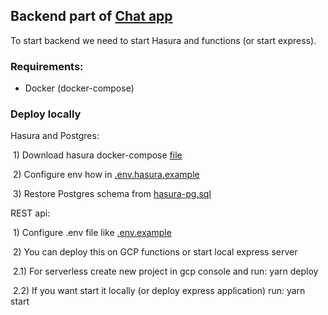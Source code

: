 ## Backend part of [Chat app](https://github.com/NiFos/chat_app_frontend)

To start backend we need to start Hasura and functions (or start express).

### Requirements:

* Docker (docker-compose)

### Deploy locally

Hasura and Postgres:

​	1) Download hasura docker-compose [file](https://raw.githubusercontent.com/hasura/graphql-engine/stable/install-manifests/docker-compose/docker-compose.yaml)

​	2) Configure env how in [.env.hasura.example](https://github.com/NiFos/chat_app_functions/blob/master/.env.hasura.example)

​	3) Restore Postgres schema from [hasura-pg.sql](https://github.com/NiFos/chat_app_functions/blob/master/hasura-pq.sql)

REST api:

​	1) Configure .env file like [.env.example](https://github.com/NiFos/chat_app_functions/blob/master/.env.example)

​	2) You can deploy this on GCP functions or start local express server

​		2.1) For serverless create new project in gcp console and run: yarn deploy

​		2.2) If you want start it locally (or deploy express application) run: yarn start

